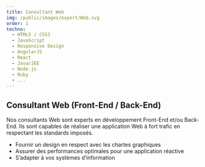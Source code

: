 ```yaml
---
title: Consultant Web
img: /public/images/expert/Web.svg
order: 1
techno:
  - HTML5 / CSS3
  - JavaScript
  - Responsive Design
  - AngularJS
  - React
  - Java/JEE
  - Node.js
  - Ruby
  - ...
---
```


## Consultant Web (Front-End / Back-End)

Nos consultants Web sont experts en développement Front-End et/ou Back-End. Ils sont capables de réaliser une application Web à fort trafic en respectant les standards imposés.

* Fournir un design en respect avec les chartes graphiques
* Assurer des performances optimales pour une application réactive
* S’adapter à vos systèmes d’information
